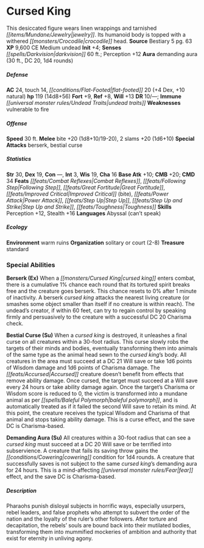 ﻿---
cssclass: [monsters]
title1: Cursed King
desc_short: This desiccated figure wears linen wrappings and tarnished jewelry. Its
  humanoid body is topped with a withered crocodile head.
title2: Cursed King
CR: 10
sources:
- name: Bestiary 5
  page: 63
  link: http://paizo.com/products/btpy9g9x?Pathfinder-Roleplaying-Game-Bestiary-5
XP: 9600
alignment: CE
size: Medium
type: undead
initiative:
  bonus: 4
senses:
  darkvision: 60
auras:
- name: demanding aura
  radius: 30
  DC: 20
  duration: 1d4 rounds
AC:
  AC: 24
  touch: 14
  flat_footed: 20
  components:
    dex: 4
    natural: 10
HP:
  HP: 119
  long: 14d8+56
saves:
  fort: 9
  ref: 8
  will: 13
DR:
- amount: 10
  weakness: '-'
immunities:
- undead traits
weaknesses:
- vulnerable to fire
speeds:
  base: 30
attacks:
  melee:
  - - text: bite +20 (1d8+10/19-20)
      entries:
      - - damage: 1d8+10
          crit_range: 19-20
      attack: bite
      bonus:
      - 20
    - text: 2 slams +20 (1d6+10)
      entries:
      - - damage: 1d6+10
      count: 2
      attack: slams
      bonus:
      - 20
  special:
  - berserk
  - bestial curse
ability_scores:
  STR: 30
  DEX: 19
  CON:
  INT: 3
  WIS: 19
  CHA: 16
BAB: 10
CMB: 20
CMD: 34
feats:
- name: Combat Reflexes
- name: Following Step
- name: Great Fortitude
- name: Improved Critical (bite)
- name: Power Attack
- name: Step Up
- name: Step Up and Strike
- name: Toughness
skills:
  Perception: 12
  Stealth: 16
languages:
- Abyssal (can't speak)
ecology:
  environment: warm ruins
  organization: solitary or court (2-8)
  treasure_type: standard
special_abilities:
  Berserk (Ex): When a cursed king enters combat, there is a cumulative 1% chance
    each round that its tortured spirit breaks free and the creature goes berserk.
    This chance resets to 0% after 1 minute of inactivity. A berserk cursed king attacks
    the nearest living creature (or smashes some object smaller than itself if no
    creature is within reach). The undead's creator, if within 60 feet, can try to
    regain control by speaking firmly and persuasively to the creature with a successful
    DC 20 Charisma check.
  Bestial Curse (Su): When a cursed king is destroyed, it unleashes a final curse
    on all creatures within a 30-foot radius. This curse slowly robs the targets of
    their minds and bodies, eventually transforming them into animals of the same
    type as the animal head sewn to the cursed king's body. All creatures in the area
    must succeed at a DC 21 Will save or take 1d6 points of Wisdom damage and 1d6
    points of Charisma damage. The Accursed creature doesn't benefit from effects
    that remove ability damage. Once cursed, the target must succeed at a Will save
    every 24 hours or take ability damage again. Once the target's Charisma or Wisdom
    score is reduced to 0, the victim is transformed into a mundane animal as per
    baleful polymorph, and is automatically treated as if it failed the second Will
    save to retain its mind. At this point, the creature receives the typical Wisdom
    and Charisma of that animal and stops taking ability damage. This is a curse effect,
    and the save DC is Charisma-based.
  Demanding Aura (Su): All creatures within a 30-foot radius that can see a cursed
    king must succeed at a DC 20 Will save or be terrified into subservience. A creature
    that fails its saving throw gains the cowering condition for 1d4 rounds. A creature
    that successfully saves is not subject to the same cursed king's demanding aura
    for 24 hours. This is a mind-affecting fear effect, and the save DC is Charisma-based.
desc_long: Pharaohs punish disloyal subjects in horrific ways, especially usurpers,
  rebel leaders, and false prophets who attempt to subvert the order of the nation
  and the loyalty of the ruler's other followers. After torture and decapitation,
  the rebels' souls are bound back into their mutilated bodies, transforming them
  into mummified mockeries of ambition and authority that exist for eternity in unliving
  agony.

---

# Cursed King
This desiccated figure wears linen wrappings and tarnished _[[items/Mundane/Jewelry|jewelry]]_. Its humanoid body is topped with a withered _[[monsters/Crocodile|crocodile]]_ head.
**Source** Bestiary 5 pg. 63
**XP** 9,600
CE Medium undead
**Init** +4; **Senses** _[[spells/Darkvision|darkvision]]_ 60 ft.; Perception +12
**Aura** demanding aura (30 ft., DC 20, 1d4 rounds)

##### Defense

**AC** 24, touch 14, _[[conditions/Flat-Footed|flat-footed]]_ 20 (+4 Dex, +10 natural)
**hp** 119 (14d8+56)
**Fort** +9, **Ref** +8, **Will** +13
**DR** 10/—; **Immune** _[[universal monster rules/Undead Traits|undead traits]]_
**Weaknesses** vulnerable to fire

##### Offense
**Speed** 30 ft.
**Melee** bite +20 (1d8+10/19-20), 2 slams +20 (1d6+10)
**Special Attacks** berserk, bestial curse

##### Statistics
**Str** 30, **Dex** 19, **Con** —, **Int** 3, **Wis** 19, **Cha** 16
**Base Atk** +10; **CMB** +20; **CMD** 34
**Feats** _[[feats/Combat Reflexes|Combat Reflexes]]_, _[[feats/Following Step|Following Step]]_, _[[feats/Great Fortitude|Great Fortitude]]_, _[[feats/Improved Critical|Improved Critical]]_ (bite), _[[feats/Power Attack|Power Attack]]_, _[[feats/Step Up|Step Up]]_, _[[feats/Step Up and Strike|Step Up and Strike]]_, _[[feats/Toughness|Toughness]]_
**Skills** Perception +12, Stealth +16
**Languages** Abyssal (can’t speak)

##### Ecology

**Environment** warm ruins
**Organization** solitary or court (2-8)
**Treasure** standard

### Special Abilities

**Berserk (Ex)** When a _[[monsters/Cursed King|cursed king]]_ enters combat, there is a cumulative 1% chance each round that its tortured spirit breaks free and the creature goes berserk. This chance resets to 0% after 1 minute of inactivity. A berserk _cursed king_ attacks the nearest living creature (or smashes some object smaller than itself if no creature is within reach). The undead’s creator, if within 60 feet, can try to regain control by speaking firmly and persuasively to the creature with a successful DC 20 Charisma check.

**Bestial Curse (Su)** When a _cursed king_ is destroyed, it unleashes a final curse on all creatures within a 30-foot radius. This curse slowly robs the targets of their minds and bodies, eventually transforming them into animals of the same type as the animal head sewn to the _cursed king_’s body. All creatures in the area must succeed at a DC 21 Will save or take 1d6 points of Wisdom damage and 1d6 points of Charisma damage. The _[[feats/Accursed|Accursed]]_ creature doesn’t benefit from effects that remove ability damage. Once cursed, the target must succeed at a Will save every 24 hours or take ability damage again. Once the target’s Charisma or Wisdom score is reduced to 0, the victim is transformed into a mundane animal as per _[[spells/Baleful Polymorph|baleful polymorph]]_, and is automatically treated as if it failed the second Will save to retain its mind. At this point, the creature receives the typical Wisdom and Charisma of that animal and stops taking ability damage. This is a curse effect, and the save DC is Charisma-based.

**Demanding Aura (Su)** All creatures within a 30-foot radius that can see a _cursed king_ must succeed at a DC 20 Will save or be terrified into subservience. A creature that fails its saving throw gains the _[[conditions/Cowering|cowering]]_ condition for 1d4 rounds. A creature that successfully saves is not subject to the same _cursed king_’s demanding aura for 24 hours. This is a mind-affecting _[[universal monster rules/Fear|fear]]_ effect, and the save DC is Charisma-based.

##### Description

Pharaohs punish disloyal subjects in horrific ways, especially usurpers, rebel leaders, and false prophets who attempt to subvert the order of the nation and the loyalty of the ruler’s other followers. After torture and decapitation, the rebels’ souls are bound back into their mutilated bodies, transforming them into mummified mockeries of ambition and authority that exist for eternity in unliving agony.
